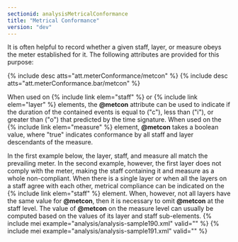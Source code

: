 ```yaml
---
sectionid: analysisMetricalConformance
title: "Metrical Conformance"
version: "dev"
---
```


It is often helpful to record whether a given staff, layer, or measure obeys the meter established for it. The following attributes are provided for this purpose:

  
{% include desc atts="att.meterConformance/metcon" %} 
{% include desc atts="att.meterConformance.bar/metcon" %} 
 

When used on {% include link elem="staff" %} or {% include link elem="layer" %} elements, the **@metcon** attribute can be used to indicate if the duration of the contained events is equal to ("c"), less than ("i"), or greater than ("o") that predicted by the time signature. When used on the {% include link elem="measure" %} element, **@metcon** takes a boolean value, where "true" indicates conformance by all staff and layer descendants of the measure.

In the first example below, the layer, staff, and measure all match the prevailing meter. In the second example, however, the first layer does not comply with the meter, making the staff containing it and measure as a whole non-compliant. When there is a single layer or when all the layers on a staff agree with each other, metrical compliance can be indicated on the {% include link elem="staff" %} element. When, however, not all layers have the same value for **@metcon**, then it is necessary to omit **@metcon** at the staff level. The value of **@metcon** on the measure level can usually be computed based on the values of its layer and staff sub-elements.
{% include mei example="analysis/analysis-sample190.xml" valid="" %}
    {% include mei example="analysis/analysis-sample191.xml" valid="" %}
    